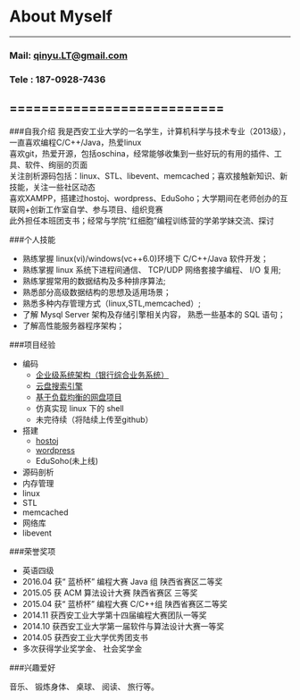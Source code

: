 #                                                              About Myself
****
###                                                     Mail: qinyu.LT@gmail.com
###                                                     Tele  : 187-0928-7436
===========================
------
###自我介绍
我是西安工业大学的一名学生，计算机科学与技术专业（2013级），一直喜欢编程C/C++/Java，热爱linux</br>
喜欢git，热爱开源，包括oschina，经常能够收集到一些好玩的有用的插件、工具、软件、绚丽的页面</br>
关注剖析源码包括：linux、STL、libevent、memcached；喜欢接触新知识、新技能，关注一些社区动态</br>
喜欢XAMPP，搭建过hostoj、wordpress、EduSoho；大学期间在老师创办的互联网+创新工作室自学、参与项目、组织竞赛</br>
此外担任本班团支书；经常与学院“红细胞”编程训练营的学弟学妹交流、探讨

###个人技能

- 熟练掌握 linux(vi)/windows(vc++6.0)环境下 C/C++/Java 软件开发；
- 熟练掌握 linux 系统下进程间通信、 TCP/UDP 网络套接字编程、 I/O 复用;
- 熟练掌握常用的数据结构及多种排序算法;
- 熟悉部分高级数据结构的思想及适用场景；
- 熟悉多种内存管理方式（linux,STL,memcached）;
- 了解 Mysql Server 架构及存储引擎相关内容， 熟悉一些基本的 SQL 语句；
- 了解高性能服务器程序架构；

###项目经验
* 编码
  * [企业级系统架构（银行综合业务系统）](https://github.com/qinyuLT/BankingSystem)
  * [云盘搜索引擎](https://github.com/qinyuLT/BSearchEngine)
  * [基于负载均衡的网盘项目](https://github.com/qinyuLT/CloudPan)
  * 仿真实现 linux 下的 shell
  * 未完待续（将陆续上传至github）</br>
* 搭建
  * [hostoj](http://acm.xatu.edu.cn/ "算法在线测评软件")
  * [wordpress](http://zhennongagri.com/ "紫阳振农农业发展有限公司")
  * EduSoho(未上线)
* 源码剖析
 * 内存管理 
  * linux
  * STL
  * memcached
 * 网络库
  * libevent

###荣誉奖项

- 英语四级
- 2016.04 获“ 蓝桥杯” 编程大赛 Java 组 陕西省赛区二等奖
- 2015.05 获 ACM 算法设计大赛 陕西省赛区 三等奖
- 2015.04 获“ 蓝桥杯” 编程大赛 C/C++组 陕西省赛区二等奖
- 2014.11 获西安工业大学第十四届编程大赛团队一等奖
- 2014.10 获西安工业大学第一届软件与算法设计大赛一等奖
- 2014.05 获西安工业大学优秀团支书
- 多次获得学业奖学金、 社会奖学金</br>

###兴趣爱好

音乐、 锻炼身体、 桌球、 阅读、 旅行等。
